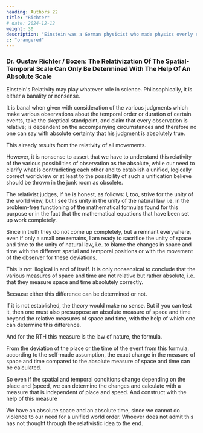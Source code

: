 ```yaml
---
heading: Authors 22
title: "Richter"
# date: 2024-12-12
weight: 30
description: "Einstein was a German physicist who made physics overly complicated by using arbitrary tensors"
c: "orangered"
---
```



### Dr. Gustav Richter / Bozen: The Relativization Of The Spatial-Temporal Scale Can Only Be Determined With The Help Of An Absolute Scale

Einstein's Relativity may play whatever role in science. Philosophically, it is either a banality or nonsense.

It is banal when given with consideration of the various judgments which make various observations about the temporal order or duration of certain events, take the skeptical standpoint, and claim that every observation is relative; is dependent on the accompanying circumstances and therefore no one can say with absolute certainty that his judgment is absolutely true.

This already results from the relativity of all movements.

However, it is nonsense to assert that we have to understand this relativity of the various possibilities of observation as the absolute, while our need to clarify what is contradicting each other and to establish a unified, logically correct worldview or at least to the possibility of such a unification believe should be thrown in the junk room as obsolete.

The relativist judges, if he is honest, as follows: I, too, strive for the unity of the world view, but I see this unity in the unity of the natural law i.e. in the problem-free functioning of the mathematical formulas found for this purpose or in the fact that the mathematical equations that have been set up work completely.

Since in truth they do not come up completely, but a remnant everywhere, even if only a small one remains, I am ready to sacrifice the unity of space and time to the unity of natural law, i.e. to blame the changes in space and time with the different spatial and temporal positions or with the movement of the observer for these deviations.

This is not illogical in and of itself. It is only nonsensical to conclude that the various measures of space and time are not relative but rather absolute, i.e. that they measure space and time absolutely correctly.

Because either this difference can be determined or not.

If it is not established, the theory would make no sense. But if you can test it, then one must also presuppose an absolute measure of space and time beyond the relative measures of space and time, with the help of which one can determine this difference. 

And for the RTH this measure is the law of nature, the formula.

From the deviation of the place or the time of the event from this formula, according to the self-made assumption, the exact change in the measure of space and time compared to the absolute measure of space and time can be calculated.

So even if the spatial and temporal conditions change depending on the place and (speed, we can determine the changes and calculate with a measure that is independent of place and speed. And construct with the help of this measure

We have an absolute space and an absolute time, since we cannot do violence to our need for a unified world order. Whoever does not admit this has not thought through the relativistic idea to the end.
